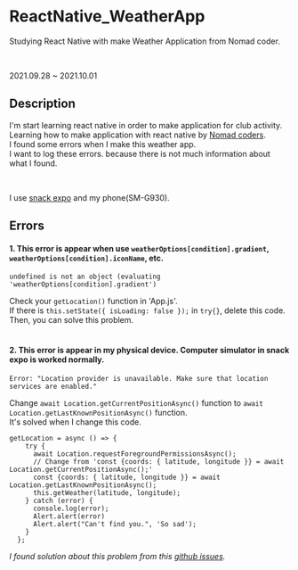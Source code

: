 # ReactNative_WeatherApp
Studying React Native with make Weather Application from Nomad coder.

<br>

2021.09.28 ~ 2021.10.01

## Description
I'm start learning react native in order to make application for club activity.<br>
Learning how to make application with react native by [Nomad coders](https://nomadcoders.co).<br>
I found some errors when I make this weather app.<br>
I want to log these errors. because there is not much information about what I found.

<br>

I use [snack expo](https://snack.expo.dev) and my phone(SM-G930).

## Errors
#### 1. This error is appear when use ```weatherOptions[condition].gradient```, ```weatherOptions[condition].iconName```, etc.<br>
```
undefined is not an object (evaluating 'weatherOptions[condition].gradient')
```
Check your ```getLocation()``` function  in 'App.js'.<br>
If there is ```this.setState({ isLoading: false });``` in ```try{}```, delete this code.<br>
Then, you can solve this problem.<br><br>


#### 2. This error is appear in my physical device. Computer simulator in snack expo is worked normally. 

```
Error: "Location provider is unavailable. Make sure that location services are enabled."
```
Change ```await Location.getCurrentPositionAsync()``` function to ```await Location.getLastKnownPositionAsync()``` function.<br>
It's solved when I change this code. 

```
getLocation = async () => {
    try {
      await Location.requestForegroundPermissionsAsync();
      // Change from 'const {coords: { latitude, longitude }} = await Location.getCurrentPositionAsync();'
      const {coords: { latitude, longitude }} = await Location.getLastKnownPositionAsync();
      this.getWeather(latitude, longitude);
    } catch (error) {
      console.log(error);
      Alert.alert(error)
      Alert.alert("Can't find you.", 'So sad');
    }
  };
```

*I found solution about this problem from this [github issues](https://github.com/expo/expo/issues/9377).*<br>
